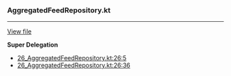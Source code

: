 ### AggregatedFeedRepository.kt
---
[View file](../files/26_AggregatedFeedRepository.kt)

**Super Delegation**

 - [26_AggregatedFeedRepository.kt:26:5](../files/26_AggregatedFeedRepository.kt#L26)
 - [26_AggregatedFeedRepository.kt:26:36](../files/26_AggregatedFeedRepository.kt#L26)
